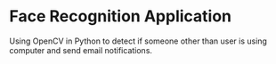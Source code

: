 # Face Recognition Application
 Using OpenCV in Python to detect if someone other than user is using computer and send email notifications.

